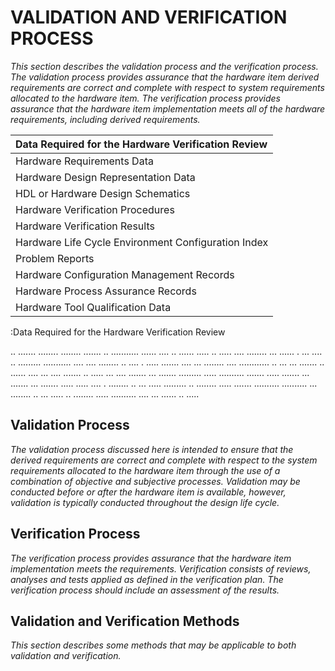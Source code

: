 # VALIDATION AND VERIFICATION PROCESS

*This section describes the validation process and the verification process. The validation process provides assurance that the hardware item derived requirements are correct and complete with respect to system requirements allocated to the hardware item. The verification process provides assurance that the hardware item implementation meets all of the hardware requirements, including derived requirements.*

| Data Required for the Hardware Verification Review  |
|:----------------------------------------------------|
| Hardware Requirements Data                          |
| Hardware Design Representation Data                 |
| HDL or Hardware Design Schematics                   |
| Hardware Verification Procedures                    |
| Hardware Verification Results                       |
| Hardware Life Cycle Environment Configuration Index |
| Problem Reports                                     |
| Hardware Configuration Management Records           |
| Hardware Process Assurance Records                  |
| Hardware Tool Qualification Data                    |
:Data Required for the Hardware Verification Review

.. ....... ........ ........ ....... .. ........... ...... .... .. ...... ..... .. ..... .... ........ ... ...... . ... .... .. ......... ........... .... .... ........ .. .... . ..... ....... .... ... ........ .... ............ .. ... ... ....... .. ...... .... ... .... ....... .. ..... ... .... ....... ... ....... ......... ..... .......... ....... ..... ....... ... ....... ... ....... ..... ..... .... . ........ .. ... ..... ......... .. ........ ..... ....... .......... .......... ... ........ .. ... ..... .. ........ ..... .......... .... ... ...... .. .....

## Validation Process

*The validation process discussed here is intended to ensure that the derived requirements are correct and complete with respect to the system requirements allocated to the hardware item through the use of a combination of objective and subjective processes. Validation may be conducted before or after the hardware item is available, however, validation is typically conducted throughout the design life cycle.*

## Verification Process

*The verification process provides assurance that the hardware item implementation meets the requirements. Verification consists of reviews, analyses and tests applied as defined in the verification plan. The verification process should include an assessment of the results.*

## Validation and Verification Methods

*This section describes some methods that may be applicable to both validation and verification.*
